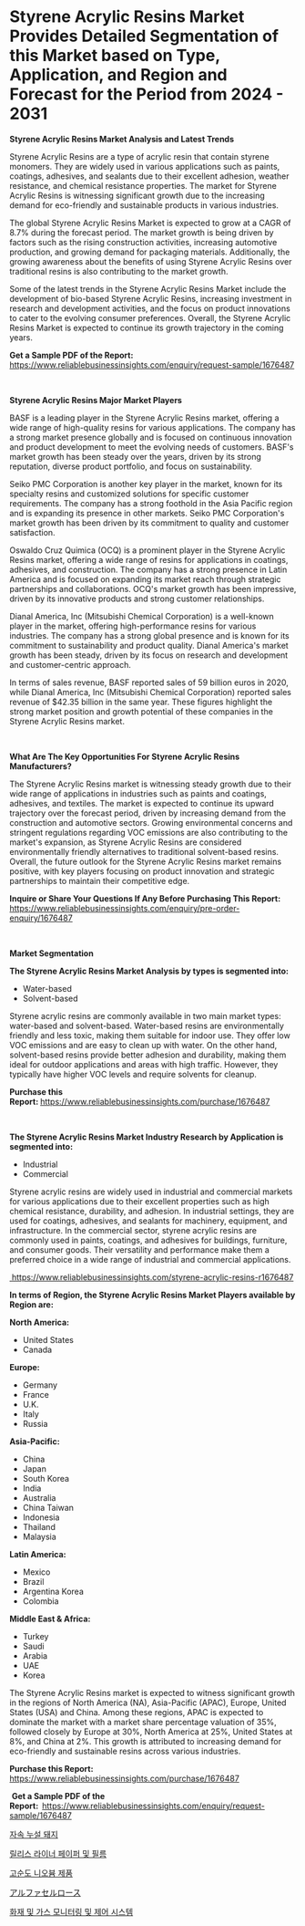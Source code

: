 <p><h1>Styrene Acrylic Resins Market Provides Detailed Segmentation of this Market based on Type, Application, and Region and Forecast for the Period from 2024 - 2031</h1></p><p><strong>Styrene Acrylic Resins Market Analysis and Latest Trends</strong></p>
<p><p>Styrene Acrylic Resins are a type of acrylic resin that contain styrene monomers. They are widely used in various applications such as paints, coatings, adhesives, and sealants due to their excellent adhesion, weather resistance, and chemical resistance properties. The market for Styrene Acrylic Resins is witnessing significant growth due to the increasing demand for eco-friendly and sustainable products in various industries.</p><p>The global Styrene Acrylic Resins Market is expected to grow at a CAGR of 8.7% during the forecast period. The market growth is being driven by factors such as the rising construction activities, increasing automotive production, and growing demand for packaging materials. Additionally, the growing awareness about the benefits of using Styrene Acrylic Resins over traditional resins is also contributing to the market growth.</p><p>Some of the latest trends in the Styrene Acrylic Resins Market include the development of bio-based Styrene Acrylic Resins, increasing investment in research and development activities, and the focus on product innovations to cater to the evolving consumer preferences. Overall, the Styrene Acrylic Resins Market is expected to continue its growth trajectory in the coming years.</p></p>
<p><strong>Get a Sample PDF of the Report:&nbsp;</strong> <a href="https://www.reliablebusinessinsights.com/enquiry/request-sample/1676487">https://www.reliablebusinessinsights.com/enquiry/request-sample/1676487</a></p>
<p>&nbsp;</p>
<p><strong>Styrene Acrylic Resins Major Market Players</strong></p>
<p><p>BASF is a leading player in the Styrene Acrylic Resins market, offering a wide range of high-quality resins for various applications. The company has a strong market presence globally and is focused on continuous innovation and product development to meet the evolving needs of customers. BASF's market growth has been steady over the years, driven by its strong reputation, diverse product portfolio, and focus on sustainability.</p><p>Seiko PMC Corporation is another key player in the market, known for its specialty resins and customized solutions for specific customer requirements. The company has a strong foothold in the Asia Pacific region and is expanding its presence in other markets. Seiko PMC Corporation's market growth has been driven by its commitment to quality and customer satisfaction.</p><p>Oswaldo Cruz Quimica (OCQ) is a prominent player in the Styrene Acrylic Resins market, offering a wide range of resins for applications in coatings, adhesives, and construction. The company has a strong presence in Latin America and is focused on expanding its market reach through strategic partnerships and collaborations. OCQ's market growth has been impressive, driven by its innovative products and strong customer relationships.</p><p>Dianal America, Inc (Mitsubishi Chemical Corporation) is a well-known player in the market, offering high-performance resins for various industries. The company has a strong global presence and is known for its commitment to sustainability and product quality. Dianal America's market growth has been steady, driven by its focus on research and development and customer-centric approach.</p><p>In terms of sales revenue, BASF reported sales of 59 billion euros in 2020, while Dianal America, Inc (Mitsubishi Chemical Corporation) reported sales revenue of $42.35 billion in the same year. These figures highlight the strong market position and growth potential of these companies in the Styrene Acrylic Resins market.</p></p>
<p>&nbsp;</p>
<p><strong>What Are The Key Opportunities For Styrene Acrylic Resins Manufacturers?</strong></p>
<p><p>The Styrene Acrylic Resins market is witnessing steady growth due to their wide range of applications in industries such as paints and coatings, adhesives, and textiles. The market is expected to continue its upward trajectory over the forecast period, driven by increasing demand from the construction and automotive sectors. Growing environmental concerns and stringent regulations regarding VOC emissions are also contributing to the market's expansion, as Styrene Acrylic Resins are considered environmentally friendly alternatives to traditional solvent-based resins. Overall, the future outlook for the Styrene Acrylic Resins market remains positive, with key players focusing on product innovation and strategic partnerships to maintain their competitive edge.</p></p>
<p><strong>Inquire or Share Your Questions If Any Before Purchasing This Report:</strong> <a href="https://www.reliablebusinessinsights.com/enquiry/pre-order-enquiry/1676487">https://www.reliablebusinessinsights.com/enquiry/pre-order-enquiry/1676487</a></p>
<p>&nbsp;</p>
<p><strong>Market Segmentation</strong></p>
<p><strong>The Styrene Acrylic Resins Market Analysis by types is segmented into:</strong></p>
<p><ul><li>Water-based</li><li>Solvent-based</li></ul></p>
<p><p>Styrene acrylic resins are commonly available in two main market types: water-based and solvent-based. Water-based resins are environmentally friendly and less toxic, making them suitable for indoor use. They offer low VOC emissions and are easy to clean up with water. On the other hand, solvent-based resins provide better adhesion and durability, making them ideal for outdoor applications and areas with high traffic. However, they typically have higher VOC levels and require solvents for cleanup.</p></p>
<p><strong>Purchase this Report:&nbsp;</strong><a href="https://www.reliablebusinessinsights.com/purchase/1676487">https://www.reliablebusinessinsights.com/purchase/1676487</a></p>
<p>&nbsp;</p>
<p><strong>The Styrene Acrylic Resins Market Industry Research by Application is segmented into:</strong></p>
<p><ul><li>Industrial</li><li>Commercial</li></ul></p>
<p><p>Styrene acrylic resins are widely used in industrial and commercial markets for various applications due to their excellent properties such as high chemical resistance, durability, and adhesion. In industrial settings, they are used for coatings, adhesives, and sealants for machinery, equipment, and infrastructure. In the commercial sector, styrene acrylic resins are commonly used in paints, coatings, and adhesives for buildings, furniture, and consumer goods. Their versatility and performance make them a preferred choice in a wide range of industrial and commercial applications.</p></p>
<p><a href="https://www.reliablebusinessinsights.com/styrene-acrylic-resins-r1676487">&nbsp;https://www.reliablebusinessinsights.com/styrene-acrylic-resins-r1676487</a></p>
<p><strong>In terms of Region, the Styrene Acrylic Resins Market Players available by Region are:</strong></p>
<p>
    <p> <strong> North America: </strong>
        <ul>
            <li>United States</li>
            <li>Canada</li>
        </ul>
        </p> 
    <p> <strong> Europe: </strong>
        <ul>
            <li>Germany</li>
            <li>France</li>
            <li>U.K.</li>
            <li>Italy</li>
            <li>Russia</li>
        </ul>
        </p> 
    <p> <strong> Asia-Pacific: </strong>
        <ul>
            <li>China</li>
            <li>Japan</li>
            <li>South Korea</li>
            <li>India</li>
            <li>Australia</li>
            <li>China Taiwan</li>
            <li>Indonesia</li>
            <li>Thailand</li>
            <li>Malaysia</li>
        </ul>
        </p> 
    <p> <strong> Latin America: </strong>
        <ul>
            <li>Mexico</li>
            <li>Brazil</li>
            <li>Argentina Korea</li>
            <li>Colombia</li>
        </ul>
        </p> 
    <p> <strong> Middle East & Africa: </strong>
        <ul>
            <li>Turkey</li>
            <li>Saudi</li>
            <li>Arabia</li>
            <li>UAE</li>
            <li>Korea</li>
        </ul>
    </p>
    </p>
<p><p>The Styrene Acrylic Resins market is expected to witness significant growth in the regions of North America (NA), Asia-Pacific (APAC), Europe, United States (USA) and China. Among these regions, APAC is expected to dominate the market with a market share percentage valuation of 35%, followed closely by Europe at 30%, North America at 25%, United States at 8%, and China at 2%. This growth is attributed to increasing demand for eco-friendly and sustainable resins across various industries.</p></p>
<p><strong>Purchase this Report: </strong><a href="https://www.reliablebusinessinsights.com/purchase/1676487">https://www.reliablebusinessinsights.com/purchase/1676487</a></p>
<p>&nbsp;<strong>Get a Sample PDF of the Report:&nbsp;&nbsp;</strong><a href="https://www.reliablebusinessinsights.com/enquiry/request-sample/1676487">https://www.reliablebusinessinsights.com/enquiry/request-sample/1676487</a></p>
<p><strong></strong></p>
<p><p><a href="https://github.com/LuckeyCorbin/Market-Research-Report-List-1/blob/main/882770990417.md">자속 누설 돼지</a></p><p><a href="https://medium.com/@elisamohr1973/%EB%A6%B4%EB%A6%AC%EC%8A%A4-%EB%9D%BC%EC%9D%B4%EB%84%88%EC%A7%80-%EB%AC%B8%EC%A0%9C-%EB%B0%8F-%ED%95%84%EB%A6%84-%EC%8B%9C%EC%9E%A5-%EA%B7%9C%EB%AA%A8%EB%8A%94-%EA%B8%80%EB%A1%9C%EB%B2%8C-%EC%82%B0%EC%97%85%EC%97%90%EC%84%9C-%EC%B5%9C%EC%A0%81%EC%9D%98-%EB%A7%88%EC%BC%80%ED%8C%85-%EC%B1%84%EB%84%90%EC%9D%84-%EB%B3%B4%EC%97%AC%EC%A4%8D%EB%8B%88%EB%8B%A4-ccf91c313873">릴리스 라이너 페이퍼 및 필름</a></p><p><a href="https://medium.com/@dylanobrien626/%EA%B3%A0%EC%88%9C%EB%8F%84%EB%8B%B9%EC%B2%A8-%ED%9A%8C%EB%A7%A4-%EC%A0%9C%ED%92%88-%EC%8B%9C%EC%9E%A5-%EB%B6%84%EC%84%9D-%EA%B8%80%EB%A1%9C%EB%B2%8C-%EC%82%B0%EC%97%85-%EC%A0%84%EB%A7%9D%EA%B3%BC-%EC%98%88%EC%B8%A1-2024%EB%85%84%EB%B6%80%ED%84%B0-2031%EB%85%84%EA%B9%8C%EC%A7%80-62ea8b5d1d34">고순도 니오븀 제품</a></p><p><a href="https://github.com/KaydenJohns1964/Market-Research-Report-List-1/blob/main/818203199015.md">アルファセルロース</a></p><p><a href="https://github.com/shampaakter36/Market-Research-Report-List-1/blob/main/344847090416.md">화재 및 가스 모니터링 및 제어 시스템</a></p></p>